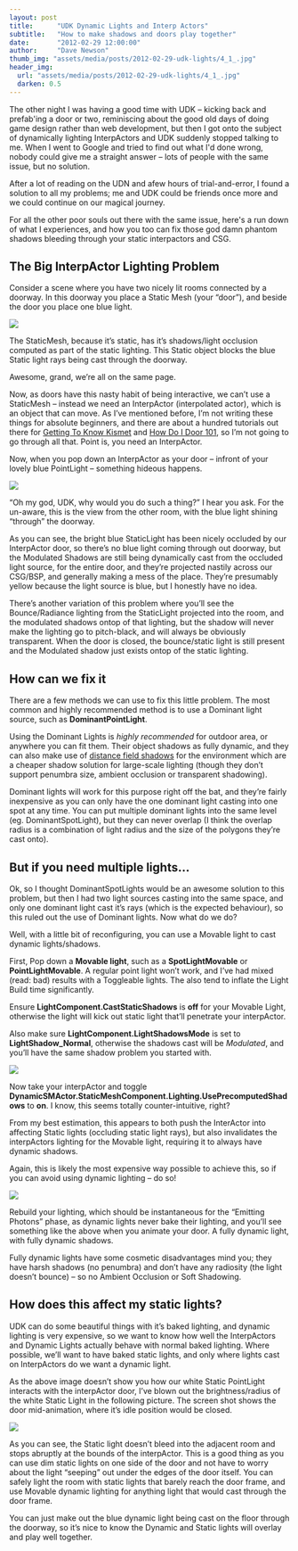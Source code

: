 ```yaml
---
layout: post
title:      "UDK Dynamic Lights and Interp Actors"
subtitle:   "How to make shadows and doors play together"
date:       "2012-02-29 12:00:00"
author:     "Dave Newson"
thumb_img: "assets/media/posts/2012-02-29-udk-lights/4_1_.jpg"
header_img:
  url: "assets/media/posts/2012-02-29-udk-lights/4_1_.jpg"
  darken: 0.5
---
```


The other night I was having a good time with UDK – kicking back and prefab'ing a door or two, reminiscing about the good old days of doing game design rather than web development, but then I got onto the subject of dynamically lighting InterpActors and UDK suddenly stopped talking to me. When I went to Google and tried to find out what I'd done wrong, nobody could give me a straight answer – lots of people with the same issue, but no solution.

After a lot of reading on the UDN and afew hours of trial-and-error, I found a solution to all my problems; me and UDK could be friends once more and we could continue on our magical journey.

For all the other poor souls out there with the same issue, here's a run down of what I experiences, and how you too can fix those god damn phantom shadows bleeding through your static interpactors and CSG.


## The Big InterpActor Lighting Problem

Consider a scene where you have two nicely lit rooms connected by a doorway. In this doorway you place a Static Mesh (your “door”), and beside the door you place one blue light.

[![](/assets/media/posts/2012-02-29-udk-lights/0_1_.jpg?w=500&tok=e4f71e)](/assets/media/posts/2012-02-29-udk-lights/0_1_.jpg "tutorials:udk:intep-lighting:0_1_.jpg")

The StaticMesh, because it’s static, has it’s shadows/light occlusion computed as part of the static lighting. This Static object blocks the blue Static light rays being cast through the doorway.

Awesome, grand, we’re all on the same page.

Now, as doors have this nasty habit of being interactive, we can’t use a StaticMesh – instead we need an InterpActor (interpolated actor), which is an object that can move. As I’ve mentioned before, I’m not writing these things for absolute beginners, and there are about a hundred tutorials out there for [Getting To Know Kismet](http://www.youtube.com/watch?v=qJOWW4pVxoo "http://www.youtube.com/watch?v=qJOWW4pVxoo") and [How Do I Door 101](http://www.youtube.com/watch?v=XUOakBgNLoY "http://www.youtube.com/watch?v=XUOakBgNLoY"), so I’m not going to go through all that. Point is, you need an InterpActor.

Now, when you pop down an InterpActor as your door – infront of your lovely blue PointLight – something hideous happens.

[![](/assets/media/posts/2012-02-29-udk-lights/1_1_.jpg?w=500&tok=b64ffc)](/assets/media/posts/2012-02-29-udk-lights/1_1_.jpg "tutorials:udk:intep-lighting:1_1_.jpg")

“Oh my god, UDK, why would you do such a thing?” I hear you ask. For the un-aware, this is the view from the other room, with the blue light shining “through” the doorway.

As you can see, the bright blue StaticLight has been nicely occluded by our InterpActor door, so there’s no blue light coming through out doorway, but the Modulated Shadows are still being dynamically cast from the occluded light source, for the entire door, and they’re projected nastily across our CSG/BSP, and generally making a mess of the place. They’re presumably yellow because the light source is blue, but I honestly have no idea.

There’s another variation of this problem where you’ll see the Bounce/Radiance lighting from the StaticLight projected into the room, and the modulated shadows ontop of that lighting, but the shadow will never make the lighting go to pitch-black, and will always be obviously transparent. When the door is closed, the bounce/static light is still present and the Modulated shadow just exists ontop of the static lighting.



## How can we fix it

There are a few methods we can use to fix this little problem. The most common and highly recommended method is to use a Dominant light source, such as **DominantPointLight**.

Using the Dominant Lights is _highly recommended_ for outdoor area, or anywhere you can fit them. Their object shadows as fully dynamic, and they can also make use of [distance field shadows](http://udn.epicgames.com/Three/DistanceFieldShadows.html "http://udn.epicgames.com/Three/DistanceFieldShadows.html") for the environment which are a cheaper shadow solution for large-scale lighting (though they don’t support penumbra size, ambient occlusion or transparent shadowing).

Dominant lights will work for this purpose right off the bat, and they’re fairly inexpensive as you can only have the one dominant light casting into one spot at any time. You can put multiple dominant lights into the same level (eg. DominantSpotLight), but they can never overlap (I think the overlap radius is a combination of light radius and the size of the polygons they’re cast onto).



## But if you need multiple lights...

Ok, so I thought DominantSpotLights would be an awesome solution to this problem, but then I had two light sources casting into the same space, and only one dominant light cast it’s rays (which is the expected behaviour), so this ruled out the use of Dominant lights. Now what do we do?

Well, with a little bit of reconfiguring, you can use a Movable light to cast dynamic lights/shadows.

First, Pop down a **Movable light**, such as a **SpotLightMovable** or **PointLightMovable**. A regular point light won’t work, and I’ve had mixed (read: bad) results with a Toggleable lights. The also tend to inflate the Light Build time significantly.

Ensure **LightComponent.CastStaticShadows** is **off** for your Movable Light, otherwise the light will kick out static light that’ll penetrate your interpActor.

Also make sure **LightComponent.LightShadowsMode** is set to **LightShadow_Normal**, otherwise the shadows cast will be _Modulated_, and you’ll have the same shadow problem you started with.

[![](/assets/media/posts/2012-02-29-udk-lights/2-1024x410_1_.jpg?w=500&tok=75e8cd)](/assets/media/posts/2012-02-29-udk-lights/2-1024x410_1_.jpg "tutorials:udk:intep-lighting:2-1024x410_1_.jpg")

Now take your interpActor and toggle **DynamicSMActor.StaticMeshComponent.Lighting.UsePrecomputedShadows** to **on**. I know, this seems totally counter-intuitive, right?

From my best estimation, this appears to both push the InterActor into affecting Static lights (occluding static light rays), but also invalidates the interpActors lighting for the Movable light, requiring it to always have dynamic shadows.

Again, this is likely the most expensive way possible to achieve this, so if you can avoid using dynamic lighting – do so!

![](/assets/media/posts/2012-02-29-udk-lights/4_1_.gif)

Rebuild your lighting, which should be instantaneous for the “Emitting Photons” phase, as dynamic lights never bake their lighting, and you’ll see something like the above when you animate your door. A fully dynamic light, with fully dynamic shadows.

Fully dynamic lights have some cosmetic disadvantages mind you; they have harsh shadows (no penumbra) and don’t have any radiosity (the light doesn’t bounce) – so no Ambient Occlusion or Soft Shadowing.



## How does this affect my static lights?

UDK can do some beautiful things with it’s baked lighting, and dynamic lighting is very expensive, so we want to know how well the InterpActors and Dynamic Lights actually behave with normal baked lighting. Where possible, we’ll want to have baked static lights, and only where lights cast on InterpActors do we want a dynamic light.

As the above image doesn’t show you how our white Static PointLight interacts with the interpActor door, I’ve blown out the brightness/radius of the white Static Light in the following picture. The screen shot shows the door mid-animation, where it’s idle position would be closed.

[![](/assets/media/posts/2012-02-29-udk-lights/4_1_.jpg?w=500&tok=dce979)](/assets/media/posts/2012-02-29-udk-lights/4_1_.jpg "tutorials:udk:intep-lighting:4_1_.jpg")

As you can see, the Static light doesn’t bleed into the adjacent room and stops abruptly at the bounds of the interpActor. This is a good thing as you can use dim static lights on one side of the door and not have to worry about the light “seeping” out under the edges of the door itself. You can safely light the room with static lights that barely reach the door frame, and use Movable dynamic lighting for anything light that would cast through the door frame.

You can just make out the blue dynamic light being cast on the floor through the doorway, so it’s nice to know the Dynamic and Static lights will overlay and play well together.

